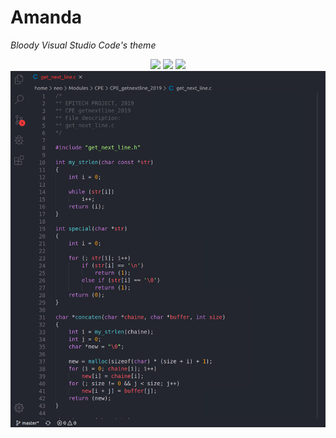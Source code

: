 # Amanda
*Bloody Visual Studio Code's theme*

<div align="center">
  <img src="https://img.shields.io/badge/Release-V1.0.0-success?style=for-the-badge&logo=github&colorA=2b303b&colorB=96E072"">
  <img src="https://vsmarketplacebadge.apphb.com/downloads-short/ISSOU.amanda.svg?style=for-the-badge&logo=docusign&logoColor=white&colorA=2b303b&colorB=96E072">
  <img src="https://vsmarketplacebadge.apphb.com/rating-star/EliverLara.andromeda.svg?style=for-the-badge&logo=reverbnation&logoColor=white&colorA=2b303b&colorB=FFE66D">
    <img src="https://github.com/Neotoxic-off/Amanda/raw/master/images/theme.png">
<div/>
